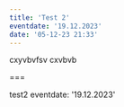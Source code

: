 ```yaml
---
title: 'Test 2'
eventdate: '19.12.2023'
date: '05-12-23 21:33'
---
```


cxyvbvfsv
cxvbvb

===

test2
eventdate: '19.12.2023'
